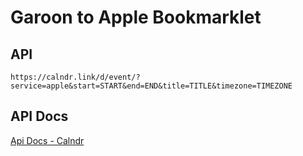 # Garoon to Apple Bookmarklet


## API

`https://calndr.link/d/event/?service=apple&start=START&end=END&title=TITLE&timezone=TIMEZONE`


## API Docs

[Api Docs - Calndr](https://calndr.link/api-docs#dynamic)
